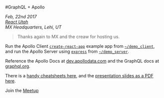 #GraphQL + Apollo

_Feb, 22nd 2017_<br />
_[React Utah](https://www.meetup.com/ReactJS-Utah/events/237527894/)_<br />
_MX Headquarters, Lehi, UT_

> Thanks again to MX and the creaw for hosting us. 

Run the Apollo Client [`create-react-app`](1) example app from [`~/demo_client`](../demo_client/), and run the Apollo Server using [`express`](2) from [`~/demo_server`](../demo_server).

Reference the Apollo Docs at [dev.apollodata.com](1) and the GraphQL docs at [graphql.org](2).

There is a [handy cheatsheets here](../resources/graphql-shorthand-notation-cheat-sheet.pdf), and the [presentation slides as a PDF here](../resources/keynote.pdf).

Join the [Meetup](https://www.meetup.com/ReactJS-Utah/)

[1]: http://dev.apollodata.com/
[2]: http://graphql.org/learn/
[3]: https://github.com/facebookincubator/create-react-app
[4]: https://github.com/expressjs/express